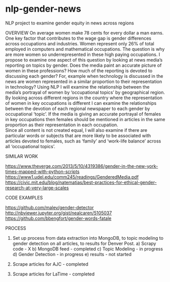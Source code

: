 # nlp-gender-news
NLP project to examine gender equity in news across regions

OVERVIEW
On average women make 78 cents for every dollar a man earns.  One key factor that contributes to the wage gap is gender differences across occupations and industries.  Women represent only 26% of total employed in computers and mathematical occupations.    The question is why are more women so underrepresented in these high paying occupations.   I propose to examine one aspect of this question by looking at news media’s reporting on topics by gender.    Does the media paint an accurate picture of women in these professions?  How much of the reporting is devoted to discussing each gender?  For, example when technology is discussed in the news are women represented in a similar proportion to their representation in technology?  Using NLP I will examine the relationship between the media’s portrayal of women by ‘occupational topics’ by geographical region.  By looking across different regions in the country where the representation of women in key occupations is different I can examine the relationships between the devotion of each regional newspaper to each gender by occupational ‘topic’.  If the media is giving an accurate portrayal of females in key occupations then females should be mentioned in articles in the same proportion as their representation in each occupation.    
Since all content is not created equal, I will also examine if there are particular words or subjects that are more likely to be associated with articles devoted to females, such as ‘family’ and ‘work-life balance’ across all ‘occupational topics’.

SIMILAR WORK

https://www.theverge.com/2013/5/10/4319386/gender-in-the-new-york-times-mapped-with-python-scripts
https://www1.udel.edu/comm245/readings/GenderedMedia.pdf
https://civic.mit.edu/blog/natematias/best-practices-for-ethical-gender-research-at-very-large-scales

CODE EXAMPLES

https://github.com/malev/gender-detector
http://nbviewer.jupyter.org/gist/nealcaren/5105037
https://github.com/bbengfort/gender-words-fatale

PROCESS

1) Set up process from data extraction into MongoDB, to topic modeling to gender detection on all articles,
   to results for Denver Post.
   a) Scrapy code - X
   b) MongoDB feed - completed
   c) Topic Modeling - in progress
   d) Gender Detection - in progress
   e) results - not started

 2) Scrape articles for AJC - completed
 3) Scrape articles for LaTime - completed
